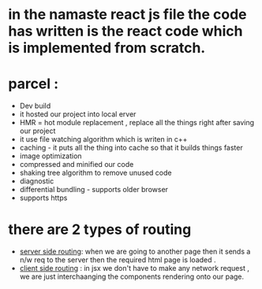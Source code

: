 # in the namaste react js file the code has written is the react code which is implemented from scratch.

# parcel :
  - Dev build <br>
  - it hosted our project into local erver <br>
  - HMR = hot module replacement , replace all the things right after saving our project <br>
  - it use file watching algorithm which is writen in c++ <br>
  - caching - it puts all the thing into cache so that it builds things faster <br>
  - image optimization <br>
  - compressed and minified our code <br>
  - shaking tree algorithm to remove unused code <br>
  - diagnostic <br>
  - differential bundling - supports older browser <br>
  - supports https <br>
  
# there are 2 types of routing
 - <u>server side routing</u>: when we are going to another page then it sends a n/w req to the server then the required html page is loaded .
 - <u>client side routing</u> : in jsx we don't have to make any network request , we are just interchaanging the components rendering onto our page.
  
